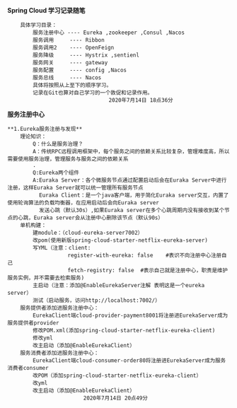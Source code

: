 **Spring Cloud 学习记录随笔**

        具体学习目录：
            服务注册中心 ---- Eureka ,zookeeper ,Consul ,Nacos
            服务调用     ---- Ribbon
            服务调用2    ---- OpenFeign
            服务降级     ---- Hystrix ,sentienl
            服务网关     ---- gateway
            服务配置     ---- config ,Nacos
            服务总线     ---- Nacos 
            具体将按照从上至下的顺序学习。
            记录在Git也算对自己学习的一个敦促和记录作用。
                                    2020年7月14日 18点36分            
                                    
                                    
**服务注册中心**

    **1.Eureka服务注册与发现**
        理论知识：
            Q：什么是服务治理？
            A：传统RPC远程调用框架中，每个服务之间的依赖关系比较复杂，管理难度高，所以需要使用服务治理，管理服务与服务之间的依赖关系
            .
            Q:Eureka两个组件
            A:Euraka Server：各个微服务节点通过配置启动后会在Euraka Server中进行注册，这样Euraka Server就可以统一管理所有服务节点
              Euraka Client：是一个java客户端，用于简化Euraka server交互，内置了使用轮询算法的负载均衡器，在应用启动后会向Euraka server
              发送心跳（默认30s）,如果Euraka server在多个心跳周期内没有接收到某个节点的心跳，Euraka server会从注册中心删除该节点（默认90s）
        单机构建：
            建module：（cloud-eureka-server7002）
            改pom(使用新版spring-cloud-starter-netflix-eureka-server)
            写YML（注意：client:
                       register-with-eureka: false    #表识不向注册中心注册自己
                       fetch-registry: false  #表示自己就是注册中心，职责是维护服务实例，并不需要去检索服务)
            主启动（注意：添加@EnableEurekaServer注解 表明这是一个eureka server）
            测试（启动服务，访问http://localhost:7002/）
        服务提供者添加进服务注册中心：
            EurekaClient端cloud-provider-payment8001将注册进EurekaServer成为服务提供者provider
            修改POM.xml(添加spring-cloud-starter-netflix-eureka-client)
            修改yml 
            改主启动（添加@EnableEurekaClient）
        服务消费者添加进服务注册中心：
            EurekaClient端cloud-consumer-order80将注册进EurekaServer成为服务消费者consumer
            改POM（添加spring-cloud-starter-netflix-eureka-client）
            改yml
            改主启动（添加@EnableEurekaClient）
                            2020年7月14日 20点49分
    
    
    
    